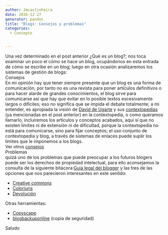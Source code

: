 ```yaml
---
author: Jmcastinheira
date: 2016-12-27
generator: pandoc
title: "Blogs: Consejos y problemas"
categories:
  - Concepto


---
```




Una vez determinado en el post anterior ¿Qué es un blog?; nos toca
examinar un poco el cómo se hace un blog, ocupándonos en esta entrada de
cómo se escribe en un blog; luego en otra ocasión analizaremos los
sistemas de gestión de blogs:\
Consejos\
En mi opinión hay que tener siempre presente que un blog es una forma de
comunicación, por tanto no es una revista para poner artículos
definitivos o para hacer alarde de grandes conocimientos, el blog sirve
para comunicarse así que hay que evitar en lo posible textos
escesivamente largos o difíciles; eso no significa que se impida el
debate totalmente; a mi entender, es apropiada la visión de [David de
Ugarte](http://www.deugarte.com/) y sus
[contextopedias](http://www.deugarte.com/wiki/contextos/Portada) (ya
mencionadas en el post anterior) en la contextopedia, o como queramos
llamarlo, incluiremos los artículos y conceptos acabados, aquí sí que no
existen limites ni de extensión ni de dificultad, porque la
contextopedia no está para comunicarse, sino para fijar conceptos; el
uso conjunto de contextopedia y blog, a través de sistemas de enlaces
puede suplir los límites que le imponemos a los blogs.\
Ver otros
[consejos](http://www.enriquedans.com/2005/10/consejos-para-bloggers-noveles.html)\
Problemas\
quizá uno de los problemas que puede preocupar a los futuros blogers
puede ser los derechos de propiedad intelectual, para ello aconsejamos
la consulta de la siguiente bitácora:[Guia legal del
blogger](http://www.derechosdigitales.org/glb/guia.php) y las tres de
las opciones que nos parecieron interesantes en este sentido:

-   [Creative commons](http://es.creativecommons.org/)
-   [Coloriuris](http://www.coloriuris.net/)
-   [Devolución](http://www.devolucion.info/)

Otras herramientas:

  -   [Copyscape](http://www.copyscape.com/)
  -   [blogbackuponline](https://www.blogbackuponline.com/techrigy/es/signup.aspx)
    (copia de seguridad)

Saludo
